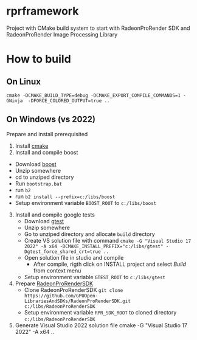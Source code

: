 # rprframework
Project with CMake build system to start with RadeonProRender SDK and RadeonProRender Image Processing Library

# How to build

## On Linux

    cmake -DCMAKE_BUILD_TYPE=debug -DCMAKE_EXPORT_COMPILE_COMMANDS=1 -GNinja  -DFORCE_COLORED_OUTPUT=true ..

## On Windows (vs 2022)

Prepare and install prerequisited
1. Install [cmake](https://cmake.org/download)
2. Install and compile boost 
  - Download [boost](https://www.boost.org/users/download)
  - Unzip somewhere
  - cd to unziped directory
  - Run ```bootstrap.bat```
  - run ```b2```
  - run ```b2 install --prefix=c:/libs/boost```
  - Setup environment variable ```BOOST_ROOT``` to ```c:/libs/boost```
3. Install and compile google tests
   - Download [gtest](https://github.com/google/googletest)
   - Unzip somewhere
   - Go to unziped directory and allocate ```build``` directory
   - Create VS solution file with command
      ```cmake -G "Visual Studio 17 2022" -A x64 -DCMAKE_INSTALL_PREFIX="c:/libs/gtest" -Dgtest_force_shared_crt=true ..```
   - Open solution file in studio and compile
      - After compile, rigth click on INSTALL project and select 
	  *Build* from context menu
   - Setup environment variable ```GTEST_ROOT``` to ```c:/libs/gtest```
4. Prepare [RadeonProRenderSDK](https://github.com/GPUOpen-LibrariesAndSDKs/RadeonProRenderSDK)
   - Clone RadeonProRenderSDK
     ```git clone https://github.com/GPUOpen-LibrariesAndSDKs/RadeonProRenderSDK.git c:/libs/RadeonProRenderSDK```
   - Setup environment variable ```RPR_SDK_ROOT``` to cloned directory ```c:/libs/RadeonProRenderSDK```
5. Generate Visual Studio 2022 solution file 
    cmake -G "Visual Studio 17 2022" -A x64 ..
